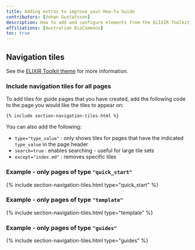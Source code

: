 ```yaml
---
title: Adding extras to improve your How-to Guide
contributors: [Johan Gustafsson]
description: How to add and configure elements from the ELIXIR Toolkit theme that will improve the appearance and function of your How-to Guides.
affiliations: [Australian BioCommons]
toc: true
---
```



## Navigation tiles

See the [ELIXIR Toolkit theme](https://elixir-belgium.github.io/elixir-toolkit-theme/overview_tiles#section-tiles-with-information) for more information.


### Include navigation tiles for all pages

To add tiles for guide pages that you have created, add the following code to the page you would like the tiles to appear on:

    {% include section-navigation-tiles.html %}

You can also add the following:
- `type="type_value"` : only shows tiles for pages that have the indicated `type_value` in the page header
- `search=true` : enables searching - useful for large tile sets
- `except="index.md"` : removes specific tiles

### Example - only pages of type `"quick_start"`

{% include section-navigation-tiles.html type="quick_start" %}

### Example - only pages of type `"template"`

{% include section-navigation-tiles.html type="template" %}

### Example - only pages of type `"guides"`

{% include section-navigation-tiles.html type="guides" %}



